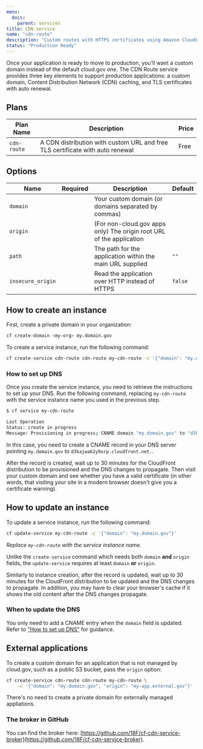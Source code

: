 ```yaml
---
menu:
  docs:
    parent: services
title: CDN service
name: "cdn-route"
description: "Custom routes with HTTPS certificates using Amazon CloudFront"
status: "Production Ready"
---
```


Once your application is ready to move to production, you'll want a custom domain instead of the default cloud.gov one. The CDN Route service provides three key elements to support production applications: a custom domain, Content Distribution Network (CDN) caching, and TLS certificates with auto renewal.

## Plans

Plan Name | Description | Price
--------- | ----------- | -----
`cdn-route` | A CDN distribution with custom URL and free TLS certificate with auto renewal | Free

## Options

Name | Required | Description | Default
--- | --- | --- | ---
`domain` | <i class="fa fa-check" aria-hidden="true"></i> | Your custom domain (or domains separated by commas) |
`origin` | <i class="fa fa-check" aria-hidden="true"></i> | (For non-cloud.gov apps only) The origin root URL of the application |
`path` |  | The path for the application within the main URL supplied | `""`
`insecure_origin` |  | Read the application over HTTP instead of HTTPS | `false`

## How to create an instance

First, create a private domain in your organization:

```bash
cf create-domain <my-org> my.domain.gov
```

To create a service instance, run the following command:

```bash
cf create-service cdn-route cdn-route my-cdn-route -c '{"domain": "my.domain.gov"}'
```

### How to set up DNS

Once you create the service instance, you need to retrieve the instructions to set up your DNS. Run the following command, replacing `my-cdn-route` with the service instance name you used in the previous step.

```bash
$ cf service my-cdn-route

Last Operation
Status: create in progress
Message: Provisioning in progress; CNAME domain "my.domain.gov" to "d3kajwa62y9xrp.cloudfront.net."
```

In this case, you need to create a CNAME record in your DNS server pointing `my.domain.gov` to `d3kajwa62y9xrp.cloudfront.net.`.

After the record is created, wait up to 30 minutes for the CloudFront distribution to be provisioned and the DNS changes to propagate. Then visit your custom domain and see whether you have a valid certificate (in other words, that visiting your site in a modern browser doesn't give you a certificate warning).

## How to update an instance

To update a service instance, run the following command:

```bash
cf update-service my-cdn-route -c '{"domain": "my.domain.gov"}'
```

*Replace `my-cdn-route` with the service instance name.*

Unlike the `create-service` command which needs both `domain` **and** `origin`
fields, the `update-service` requires at least `domain` **or** `origin`.

Similarly to instance creation, after the record is updated, wait up to
30 minutes for the CloudFront distribution to be updated and the DNS changes
to propagate. In addition, you may have to clear your browser's cache if it
shows the old content after the DNS changes propagate.

### When to update the DNS

You only need to add a CNAME entry when the `domain`
field is updated. Refer to ["How to set up DNS"](#how-to-set-up-dns) for guidance.

## External applications

To create a custom domain for an application that is not managed by cloud.gov, such as a public S3 bucket, pass the `origin` option:

```bash
cf create-service cdn-route cdn-route my-cdn-route \
    -c '{"domain": "my.domain.gov", "origin": "my-app.external.gov"}'
```

There's no need to create a private domain for externally managed appliations.

### The broker in GitHub

You can find the broker here: [https://github.com/18F/cf-cdn-service-broker](https://github.com/18F/cf-cdn-service-broker).
